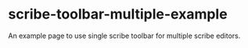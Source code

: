 # scribe-toolbar-multiple-example
An example page to use single scribe toolbar for multiple scribe editors.
